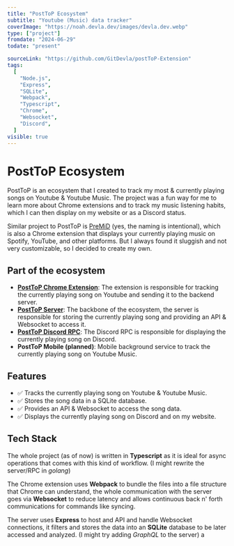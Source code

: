 ```yaml
---
title: "PostToP Ecosystem"
subtitle: "Youtube (Music) data tracker"
coverImage: "https://noah.devla.dev/images/devla.dev.webp"
type: ["project"]
fromdate: "2024-06-29"
todate: "present"

sourceLink: "https://github.com/GitDevla/postToP-Extension"
tags:
  [
    "Node.js",
    "Express",
    "SQLite",
    "Webpack",
    "Typescript",
    "Chrome",
    "Websocket",
    "Discord",
  ]
visible: true
---
```


# PostToP Ecosystem

PostToP is an ecosystem that I created to track my most & currently playing songs on Youtube & Youtube Music. The project was a fun way for me to learn more about Chrome extensions and to track my music listening habits, which I can then display on my website or as a Discord status.

Similar project to PostToP is [PreMiD](https://premid.app/) (yes, the naming is intentional), which is also a Chrome extension that displays your currently playing music on Spotify, YouTube, and other platforms. But I always found it sluggish and not very customizable, so I decided to create my own.

## Part of the ecosystem

- **[PostToP Chrome Extension](https://github.com/GitDevla/postToP-Extension)**: The extension is responsible for tracking the currently playing song on Youtube and sending it to the backend server.
- **[PostToP Server](https://github.com/GitDevla/postToP-Server)**: The backbone of the ecosystem, the server is responsible for storing the currently playing song and providing an API & Websocket to access it.
- **[PostToP Discord RPC](https://github.com/GitDevla/postToP-Discord)**: The Discord RPC is responsible for displaying the currently playing song on Discord.
- **PostToP Mobile (planned)**: Mobile background service to track the currently playing song on Youtube Music.

## Features

- ✅ Tracks the currently playing song on Youtube & Youtube Music.
- ✅ Stores the song data in a SQLite database.
- ✅ Provides an API & Websocket to access the song data.
- ✅ Displays the currently playing song on Discord and on my website.

## Tech Stack

The whole project (as of now) is written in **Typescript** as it is ideal for async operations that comes with this kind of workflow. (I might rewrite the server/RPC in _golang_)

The Chrome extension uses **Webpack** to bundle the files into a file structure that Chrome can understand, the whole communication with the server goes via **Websocket** to reduce latency and allows continuous back n' forth communications for commands like syncing.

The server uses **Express** to host and API and handle Websocket connections, it filters and stores the data into an **SQLite** database to be later accessed and analyzed. (I might try adding _GraphQL_ to the server)
a
